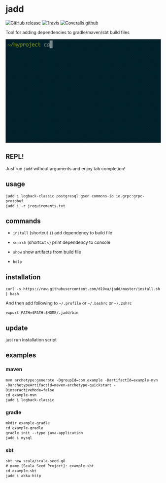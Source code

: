 # jadd

[ ![GitHub release](https://img.shields.io/github/release/d10xa/jadd.svg)](https://github.com/d10xa/jadd/releases)
[ ![Travis](https://img.shields.io/travis/d10xa/jadd.svg)](https://travis-ci.org/d10xa/jadd)
[ ![Coveralls github](https://img.shields.io/coveralls/github/d10xa/jadd.svg)](https://coveralls.io/github/d10xa/jadd)


Tool for adding dependencies to gradle/maven/sbt build files

[![jadd.gif](data/jadd.gif)](https://github.com/d10xa/jadd#usage "d10xa/jadd")

## REPL!

Just run `jadd` without arguments and enjoy tab completion!

## usage

    jadd i logback-classic postgresql gson commons-io io.grpc:grpc-protobuf
    jadd i -r jrequirements.txt

## commands

- `install` (shortcut `i`) add dependency to build file

- `search` (shortcut `s`) print dependency to console

- `show` show artifacts from build file

- `help`

## installation

    curl -s https://raw.githubusercontent.com/d10xa/jadd/master/install.sh | bash

And then add following to `~/.profile` or `~/.bashrc` or `~/.zshrc`

    export PATH=$PATH:$HOME/.jadd/bin

## update

just run installation script

## examples

### maven

    mvn archetype:generate -DgroupId=com.example -DartifactId=example-mvn -DarchetypeArtifactId=maven-archetype-quickstart -DinteractiveMode=false
    cd example-mvn
    jadd i logback-classic

### gradle

    mkdir example-gradle
    cd example-gradle
    gradle init --type java-application
    jadd i mysql

### sbt

    sbt new scala/scala-seed.g8
    # name [Scala Seed Project]: example-sbt
    cd example-sbt
    jadd i akka-http
